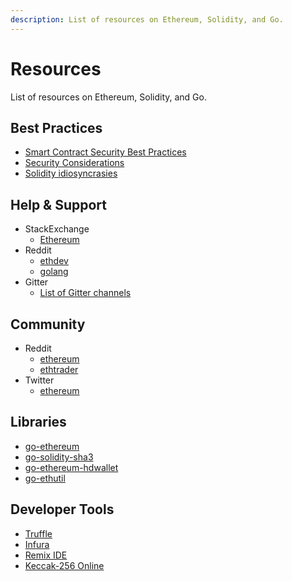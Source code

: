 ```yaml
---
description: List of resources on Ethereum, Solidity, and Go.
---
```


# Resources

List of resources on Ethereum, Solidity, and Go.

##  Best Practices

- [Smart Contract Security Best Practices](https://github.com/ConsenSys/smart-contract-best-practices)
- [Security Considerations](http://solidity.readthedocs.io/en/develop/security-considerations.html)
- [Solidity idiosyncrasies](https://github.com/miguelmota/solidity-idiosyncrasies)

## Help & Support

- StackExchange
  - [Ethereum](https://ethereum.stackexchange.com/)
- Reddit
  - [ethdev](https://www.reddit.com/r/ethdev/)
  - [golang](https://www.reddit.com/r/golang/)
- Gitter
  - [List of Gitter channels](https://github.com/ethereum/wiki/wiki/Gitter-Channels)

## Community

- Reddit
  - [ethereum](https://www.reddit.com/r/ethereum/)
  - [ethtrader](https://www.reddit.com/r/ethtrader/)
- Twitter
  - [ethereum](https://twitter.com/ethereum)

## Libraries

- [go-ethereum](https://github.com/ethereum/go-ethereum)
- [go-solidity-sha3](https://github.com/miguelmota/go-solidity-sha3)
- [go-ethereum-hdwallet](https://github.com/miguelmota/go-ethereum-hdwallet)
- [go-ethutil](https://github.com/miguelmota/go-ethutil)

## Developer Tools

- [Truffle](https://truffleframework.com/)
- [Infura](https://infura.io/)
- [Remix IDE](https://remix.ethereum.org/)
- [Keccak-256 Online](https://emn178.github.io/online-tools/keccak_256.html)
